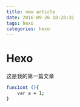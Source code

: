 ```yaml
---
title: new article
date: 2016-09-26 18:28:31
tags: hexo
categories: hexo
---
```


# Hexo
这是我的第一篇文章

``` bash
funciont (){
    var a = 1;
}
```
